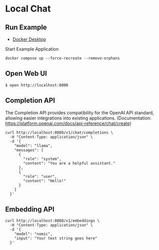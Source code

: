 # Local Chat

## Run Example
- [Docker Desktop](https://www.docker.com/products/docker-desktop/)

Start Example Application

```shell
docker compose up --force-recreate --remove-orphans
```

## Open Web UI

```shell
$ open http://localhost:8000
```

## Completion API

The Completion API provides compatibility for the OpenAI API standard, allowing easier integrations into existing applications. (Documentation: https://platform.openai.com/docs/api-reference/chat/create)

```shell
curl http://localhost:8080/v1/chat/completions \
  -H "Content-Type: application/json" \
  -d '{
    "model": "llama",
    "messages": [
      {
        "role": "system",
        "content": "You are a helpful assistant."
      },
      {
        "role": "user",
        "content": "Hello!"
      }
    ]
  }'
```

## Embedding API

```shell
curl http://localhost:8080/v1/embeddings \
  -H "Content-Type: application/json" \
  -d '{
    "model": "nomic",
    "input": "Your text string goes here"
  }'
```